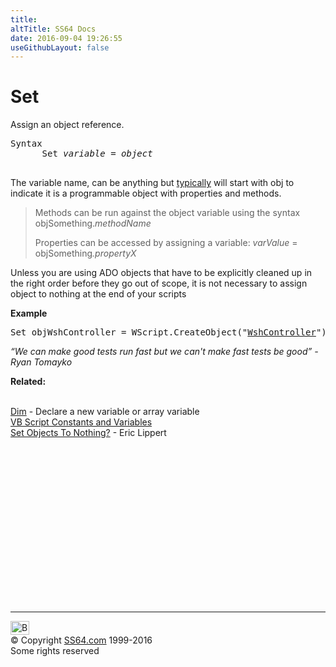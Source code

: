 ```yaml
---
title:
altTitle: SS64 Docs
date: 2016-09-04 19:26:55
useGithubLayout: false
---
```

<!-- #BeginLibraryItem "/Library/head_vb.lbi" --><!-- #EndLibraryItem -->
<h1>Set</h1> 
<p>Assign an object reference.</p>
<pre>Syntax 
      Set <i>variable</i> = <i>object</i>   

</pre>
<p>The variable name, can be anything but <a href="syntax-naming.html">typically</a> will start with <span class="code">obj</span> to indicate it is a programmable object with properties and methods.</p>
<blockquote>
<p>Methods can be run against the object variable using the syntax <span class="code">objSomething.</span><i><span class="code">methodName</span></i></p>
<p>Properties can be accessed by assigning a variable: <span class="code"><i>varValue</i> = objSomething<i>.propertyX</i></span></p>
</blockquote>
<p>Unless you are using ADO objects that have to be explicitly cleaned up in the right order before they go out of scope, it is not necessary to assign object to <span class="code">nothing</span> at the end of your scripts</p>
<p><b>Example</b></p>
<pre><span class="code">Set objWshController = WScript.CreateObject("<a href="http://technet.microsoft.com/en-us/library/ee156594.aspx">WshController</a>")</span></pre>
<p class="quote"><i>“We can make good tests run fast but we can't make fast tests be good” - Ryan Tomayko</i></p>
<p><b>Related:</b></p>
<p><br>
<a href="dim.html">Dim</a> - Declare a new variable or array variable<br>
<a href="syntax-variables.html">VB Script Constants and Variables</a><br>
<a href="https://blogs.msdn.microsoft.com/ericlippert/2004/04/28/when-are-you-required-to-set-objects-to-nothing/">Set Objects To Nothing?</a> - Eric Lippert</p>
<!-- #BeginLibraryItem "/Library/foot_vb.lbi" --><p>
<!-- VB300 -->
<ins class="adsbygoogle" style="display:inline-block;width:300px;height:250px" data-ad-client="ca-pub-6140977852749469" data-ad-slot="1683739502"></ins>
<script>
(adsbygoogle = window.adsbygoogle || []).push({});
</script></p>
<hr>
<div id="bl" class="footer"><a href="set.html#"><img src="../images/top.png" width="30" height="22" alt="Back to the Top"></a></div>
<div id="br" class="footer, tagline">© Copyright <a href="../index.html">SS64.com</a> 1999-2016<br>
Some rights reserved</div><!-- #EndLibraryItem -->

